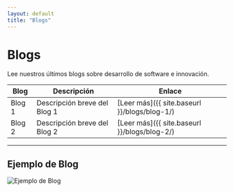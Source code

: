 ```yaml
---
layout: default
title: "Blogs"
---
```


# Blogs

Lee nuestros últimos blogs sobre desarrollo de software e innovación.

| Blog | Descripción | Enlace |
|------|-------------|--------|
| Blog 1 | Descripción breve del Blog 1 | [Leer más]({{ site.baseurl }}/blogs/blog-1/) |
| Blog 2 | Descripción breve del Blog 2 | [Leer más]({{ site.baseurl }}/blogs/blog-2/) |

---

## Ejemplo de Blog

![Ejemplo de Blog](https://via.placeholder.com/800x400)